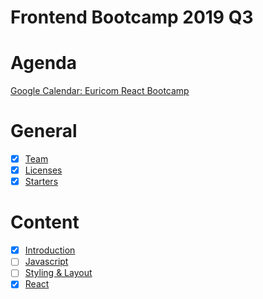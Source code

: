 # Frontend Bootcamp 2019 Q3

# Agenda

[Google Calendar: Euricom React Bootcamp](https://calendar.google.com/calendar?cid=YjhjaWlpcG1ya2VwbmJkdmJpZ2NuNW5kcmdAZ3JvdXAuY2FsZW5kYXIuZ29vZ2xlLmNvbQ)

# General

- [x] [Team](./team.md)
- [x] [Licenses](./licenses.md)
- [x] [Starters](./starters/readme.md)

# Content

- [X] [Introduction](./topics/intro/README.md)
- [ ] [Javascript](./topics/javascript/README.md)
- [ ] [Styling & Layout](./topics/styling-layout/README.md)
- [x] [React](./topics/react/README.md)
